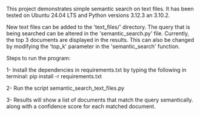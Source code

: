 This project demonstrates simple semantic search on text files. It has been tested on Ubuntu 24.04 LTS and Python versions 3.12.3 an 3.10.2.

New text files can be added to the 'text_files/' directory. The query that is being searched can be altered in the 'semantic_search.py' file. Currently, the top 3 documents are displayed in the
results. This can also be changed by modifying the 'top_k' parameter in the 'semantic_search' function.

Steps to run the program:

1- Install the dependencies in requirements.txt by typing the following in terminal: 
   pip install -r requirements.txt

2- Run the script semantic_search_text_files.py

3- Results will show a list of documents that match the query semantically. along with a confidence score for each matched document.
